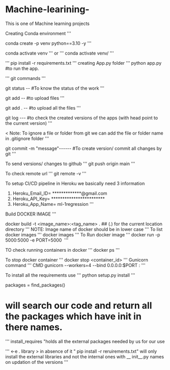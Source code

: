 # Machine-learining-
This is one of Machine learning projects

Creating Conda environment
'''

conda create -p venv python==3.10 -y
'''

conda activate venv
'''
or
'''
conda activate venv/
'''

'''
pip install -r requirements.txt
'''
creating App.py folder
'''
python app.py #to run the app.

'''
git commands
'''

git status -- #To know the status of the work
'''

git add <file name>  -- #to upload files
'''

git add .   -- #to upload all the files
'''

git log  --- #to check the  created versions of the apps (with head point to the current version)
'''

< Note: To ignore a file or folder from  git  we can add the file or folder name in .gitignore folder
'''

git commit -m "message"------ #To create version/ commit all changes by git
''' 

To send versions/ changes to github
'''
git push origin main
'''

To check remote url
'''
git remote -v
'''

To setup CI/CD pipeline in Heroku we basically need 3 information
1. Heroku_Email_ID= *************@gmail.com
2. Heroku_API_Key= ************************
3. Heroku_App_Name= ml-1regression
'''

Build DOCKER IMAGE
'''

docker build -t <image_name>:<tag_name> .      ## (.) for the current location directory
'''
NOTE: Image name of docker should be in lower case
'''
To list docker images
'''
 docker images
 '''
 To Run docker image
 '''
 docker run -p 5000:5000 -e PORT=5000 <image id>
 '''

 TO check running containers in docker
 '''
docker ps
'''

To stop docker container
'''
docker stop <container_id>
'''
Gunicorn command 
'''
CMD gunicorn --workers=4 --bind 0.0.0.0:$PORT <module name>:<flask object>
'''

To install all the requirements use
'''
python setup.py install
'''

packages = find_packages()
# will search our code and return all the packages which have __init__ in there names.
'''
install_requires "holds all the external packages needed by us for our use

'''
<-e . library > in absence of it " pip install -r reruirements.txt" will only install the external libraries and not the internal ones with __ init__.py names on updation of the versions
'''

